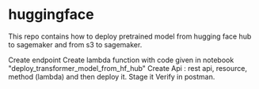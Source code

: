 # huggingface
This repo contains how to deploy pretrained model from hugging face hub to sagemaker and from s3 to sagemaker.

Create endpoint
Create lambda function with code given in notebook "deploy_transformer_model_from_hf_hub"
Create Api : rest api, resource, method (lambda) and then deploy it.
Stage it
Verify in postman.
